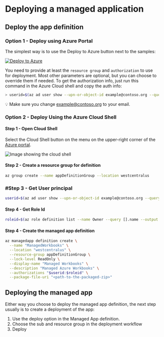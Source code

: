 # Deploying a managed application

## Deploy the app definition
### Option 1 - Deploy using Azure Portal
The simplest way is to use the Deploy to Azure button next to the samples:

[![Deploy to Azure](http://azuredeploy.net/deploybutton.png)]()

You need to provide at least the `resource group` and `authorization` to use for deployment. Most other parameters are optional, but you can choose to override them if needed. To get the authorization info, just run this command in the Azure Cloud shell and copy the auth info:
```bash
> userid=$(az ad user show --upn-or-object-id example@contoso.org --query objectId --output tsv);roleid=$(az role definition list --name Owner --query [].name --output tsv);echo [{\"principalId\":\"$userid\", \"roleDefinitionId\":\"$roleid\" }]
```
💡 Make sure you change example@contoso.org to your email.

### Option 2 - Deploy Using the Azure Cloud Shell
#### Step 1 - Open Cloud Shell
Select the Cloud Shell button on the menu on the upper-right corner of the [Azure portal](https://portal.azure.com).

![Image showing the cloud shell ](https://docs.microsoft.com/en-us/azure/includes/media/cloud-shell-try-it/cloud-shell-menu.png)

#### Step 2 - Create a resource group for definition

```bash
az group create --name appDefinitionGroup --location westcentralus
```

### #Step 3 - Get User principal
```bash
userid=$(az ad user show --upn-or-object-id example@contoso.org --query objectId --output tsv)
```
#### Step 4 - Get Role Id
```bash
roleid=$(az role definition list --name Owner --query [].name --output tsv)
```

#### Step 4 - Create the managed app definition
```bash
az managedapp definition create \
  --name "ManagedWorkbooks" \
  --location "westcentralus" \
  --resource-group appDefinitionGroup \
  --lock-level ReadOnly \
  --display-name "Managed Workbooks" \
  --description "Managed Azure Workbooks" \
  --authorizations "$userid:$roleid" \
  --package-file-uri "<path-to-the-packaged-zip>"
  ```


## Deploying the managed app
Either way you choose to deploy the managed app definition, the next step usually is to create a deployment of the app:
1. Use the deploy option in the Managed App definition.
2. Choose the sub and resource group in the deployment workflow
3. Deploy

